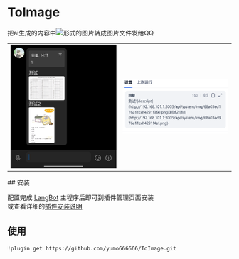 # ToImage
把ai生成的内容中![](图片链接)形式的图片转成图片文件发给QQ
<table>
  <tr>
    <td align="center"><img src="./1.jpg" alt="第一张图片描述" width="300"></td>
    <td align="center"><img src="./2.png" alt="第二张图片描述" width="300"></td>
  </tr>
</table>
## 安装

配置完成 [LangBot](https://github.com/RockChinQ/LangBot) 主程序后即可到插件管理页面安装  
或查看详细的[插件安装说明](https://docs.langbot.app/plugin/plugin-intro.html#%E6%8F%92%E4%BB%B6%E7%94%A8%E6%B3%95)

## 使用

```bash
!plugin get https://github.com/yumo666666/ToImage.git
```
